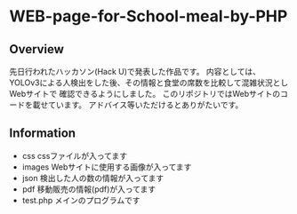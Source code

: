 # WEB-page-for-School-meal-by-PHP

Overview
-
先日行われたハッカソン(Hack U)で発表した作品です。
内容としては、YOLOv3による人検出をした後、その情報と食堂の席数を比較して混雑状況としWebサイトで
確認できるようにしました。
このリポジトリではWebサイトのコードを載せています。
アドバイス等いただけるとありがたいです。

Information
-

- css
  cssファイルが入ってます
- images
  Webサイトに使用する画像が入ってます
- json
  検出した人の数の情報が入ってます
- pdf
  移動販売の情報(pdf)が入ってます
- test.php
  メインのプログラムです
